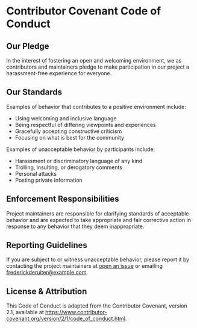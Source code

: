 # Contributor Covenant Code of Conduct

## Our Pledge

In the interest of fostering an open and welcoming environment, we as contributors and maintainers pledge to make participation in our project a harassment-free experience for everyone.

## Our Standards

Examples of behavior that contributes to a positive environment include:

- Using welcoming and inclusive language
- Being respectful of differing viewpoints and experiences
- Gracefully accepting constructive criticism
- Focusing on what is best for the community

Examples of unacceptable behavior by participants include:

- Harassment or discriminatory language of any kind
- Trolling, insulting, or derogatory comments
- Personal attacks
- Posting private information

## Enforcement Responsibilities

Project maintainers are responsible for clarifying standards of acceptable behavior and are expected to take appropriate and fair corrective action in response to any behavior that they deem inappropriate.

## Reporting Guidelines

If you are subject to or witness unacceptable behavior, please report it by contacting the project maintainers at [open an issue](https://github.com/Bright-Research/imednet-python-sdk/issues) or emailing <frederickderuiter@example.com>.

## License & Attribution

This Code of Conduct is adapted from the Contributor Covenant, version 2.1, available at <https://www.contributor-covenant.org/version/2/1/code_of_conduct.html>.
